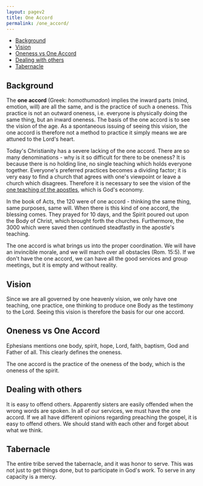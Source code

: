 ```yaml
---
layout: pagev2
title: One Accord
permalink: /one_accord/
---
```

- [Background](#background)
- [Vision](#vision)
- [Oneness vs One Accord](#oneness-vs-one-accord)
- [Dealing with others](#dealing-with-others)
- [Tabernacle](#tabernacle)

## Background

The **one accord** (Greek: *homothumadon*) implies the inward parts (mind, emotion, will) are all the same, and is the practice of such a oneness. This practice is not an outward oneness, i.e. everyone is physically doing the same thing, but an inward oneness. The basis of the one accord is to see the vision of the age. As a spontaneous issuing of seeing this vision, the one accord is therefore not a method to practice it simply means we are attuned to the Lord's heart.

Today's Christianity has a severe lacking of the one accord. There are so many denominations - why is it so difficult for there to be oneness? It is because there is no holding line, no single teaching which holds everyone together. Everyone's preferred practices becomes a dividing factor; it is very easy to find a church that agrees with one's viewpoint or leave a church which disagrees. Therefore it is necessary to see the vision of the [one teaching of the apostles](../apostles_teaching), which is God's economy.

In the book of Acts, the 120 were of one accord - thinking the same thing, same purposes, same will. When there is this kind of one accord, the blessing comes. They prayed for 10 days, and the Spirit poured out upon the Body of Christ, which brought forth the churches. Furthermore, the 3000 which were saved then continued steadfastly in the apostle's teaching.

The one accord is what brings us into the proper coordination. We will have an invincible morale, and we will march over all obstacles (Rom. 15:5). If we don't have the one accord, we can have all the good services and group meetings, but it is empty and without reality. 

## Vision

Since we are all governed by one heavenly vision, we only have one teaching, one practice, one thinking to produce one Body as the testimony to the Lord. Seeing this vision is therefore the basis for our one accord.

## Oneness vs One Accord

Ephesians mentions one body, spirit, hope, Lord, faith, baptism, God and Father of all. This clearly defines the oneness. 

The one accord is the practice of the oneness of the body, which is the oneness of the spirit.

## Dealing with others

It is easy to offend others. Apparently sisters are easily offended when the wrong words are spoken. In all of our services, we must have the one accord. If we all have different opinions regarding preaching the gospel, it is easy to offend others. We should stand with each other and forget about what we think.

## Tabernacle

The entire tribe served the tabernacle, and it was honor to serve. This was not just to get things done, but to participate in God's work. To serve in any capacity is a mercy.